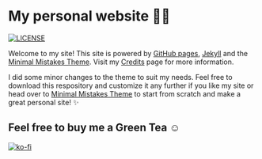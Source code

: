 # My personal website 👋🏼

[![LICENSE](https://img.shields.io/badge/license-MIT-lightgrey.svg)](https://raw.githubusercontent.com/divin/divin.github.io/master/LICENSE)

Welcome to my site! This site is powered by [GitHub pages](https://pages.github.com), [Jekyll](https://jekyllrb.com) and the [Minimal Mistakes Theme](https://mmistakes.github.io/minimal-mistakes/). Visit my [Credits](https://divin.github.io/credits/) page for more information.

I did some minor changes to the theme to suit my needs. Feel free to download this respository and customize it any further if you like my site or head over to [Minimal Mistakes Theme](https://mmistakes.github.io/minimal-mistakes/) to start from scratch and make a great personal site! :sparkles:

## Feel free to buy me a Green Tea :relaxed:

[![ko-fi](https://www.ko-fi.com/img/githubbutton_sm.svg)](https://ko-fi.com/Y8Y626UXL)
